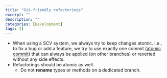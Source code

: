 ```yaml
---
title: "Git-friendly refactorings"
excerpt: ""
description: ""
categories: [Development]
tags: []
---
```



* When using a SCV system, we always try to keep changes atomic. I.e., to fix a bug or add a feature, we try to use exactly one commit ([atomic commit](https://en.wikipedia.org/wiki/Atomic_commit)) that can always be applied (on other branches) or reverted without any side effects.
* Refactorings should be atomic as well.
    * Do not **rename** types or methods on a dedicated branch.
